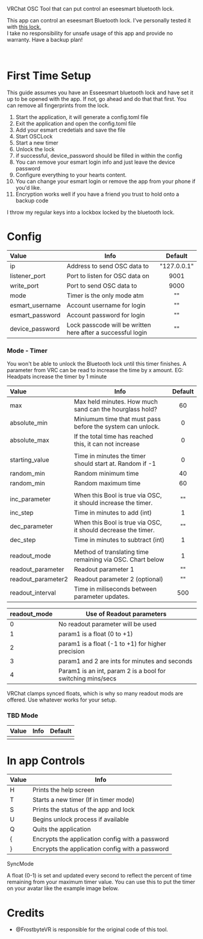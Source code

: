 VRChat OSC Tool that can put control an eseesmart bluetooth lock.

This app can control an eseesmart Bluetooth lock. I've personally tested it with [this lock.](https://www.amazon.com/gp/product/B096S7PTS1) <br>
I take no responsibility for unsafe usage of this app and provide no warranty. Have a backup plan!

<br>

# First Time Setup

This guide assumes you have an Esseesmart bluetooth lock and have set it up to be opened with the app. If not, go ahead and do that that first. You can remove all fingerprints from the lock.

1. Start the application, it will generate a config.toml file
2. Exit the application and open the config.toml file
3. Add your esmart credetials and save the file
4. Start OSCLock
5. Start a new timer
6. Unlock the lock
7. if successful, device_password should be filled in within the config
8. You can remove your esmart login info and just leave the device password
9. Configure everything to your hearts content.
10. You can change your esmart login or remove the app from your phone if you'd like.
11. Encryption works well if you have a friend you trust to hold onto a backup code

I throw my regular keys into a lockbox locked by the bluetooth lock.

# Config

| Value           | Info                                                        | Default     |
|:--------------- | ----------------------------------------------------------- |:-----------:|
| ip              | Address to send OSC data to                                 | "127.0.0.1" |
| listener_port   | Port to listen for OSC data on                              | 9001        |
| write_port      | Port to send OSC data to                                    | 9000        |
| mode            | Timer is the only mode atm                                  | ""          |
| esmart_username | Account username for login                                  | ""          |
| esmart_password | Account password for login                                  | ""          |
| device_password | Lock passcode will be written here after a successful login | ""          |

### Mode - Timer

You won't be able to unlock the Bluetooth lock until this timer finishes.
A parameter from VRC can be read to increase the time by x amount. EG: Headpats increase the timer by 1 minute

| Value              | Info                                                          | Default |
|:------------------ | ------------------------------------------------------------- |:-------:|
| max                | Max held minutes. How much sand can the hourglass hold?       | 60      |
| absolute_min       | Miniumum time that must pass before the system can unlock.    | 0       |
| absolute_max       | If the total time has reached this, it can not increase       | 0       |
|                    |                                                               |         |
| starting_value     | Time in minutes the timer should start at. Random if -1       | 0       |
| random_min         | Random minimum time                                           | 40      |
| random_min         | Random maximum time                                           | 60      |
|                    |                                                               |         |
| inc_parameter      | When this Bool is true via OSC, it should increase the timer. | ""      |
| inc_step           | Time in minutes to add (int)                                  | 1       |
| dec_parameter      | When this Bool is true via OSC, it should decrease the timer. | ""      |
| dec_step           | Time in minutes to subtract (int)                             | 1       |
|                    |                                                               |         |
| readout_mode       | Method of translating time remaining via OSC. Chart below     | 1       |
| readout_parameter  | Readout parameter 1                                           | ""      |
| readout_parameter2 | Readout parameter 2 (optional)                                | ""      |
| readout_interval   | Time in miliseconds between parameter updates.                | 500     |

| readout_mode | Use of Readout parameters                                   |
|:------------ | ----------------------------------------------------------- |
| 0            | No readout parameter will be used                           |
| 1            | param1 is a float (0 to +1)                                 |
| 2            | param1 is a float (-1 to +1) for higher precision           |
| 3            | param1 and 2 are ints for minutes and seconds               |
| 4            | Param1 is an int, param 2 is a bool for switching mins/secs |

VRChat clamps synced floats, which is why so many readout mods are offered. Use whatever works for your setup.

### TBD Mode

| Value | Info | Default |
|:----- | ---- |:-------:|
|       |      |         |

# In app Controls

| Value | Info                                            |
|:----- | ----------------------------------------------- |
| H     | Prints the help screen                          |
| T     | Starts a new timer (If in timer mode)           |
| S     | Prints the status of the app and lock           |
| U     | Begins unlock process if available              |
| Q     | Quits the application                           |
| {     | Encrypts the application config with a password |
| }     | Encrypts the application config with a password |

SyncMode

A float (0-1) is set and updated every second to reflect the percent of time remaining from your maximum timer value. You can use this to put the timer on your avatar like the example image below.

# Credits

- @FrostbyteVR is responsible for the original code of this tool.